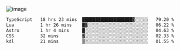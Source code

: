 ![image](https://github-profile-trophy.vercel.app/?username=CMOISDEAD&theme=oldie&row=1&no-frame=true&no-bg=true&margin-w=15&margin-h=15)
<!--START_SECTION:waka-->

```txt
TypeScript   18 hrs 23 mins  ███████████████████▓░░░░░   79.20 %
Lua          1 hr 26 mins    █▓░░░░░░░░░░░░░░░░░░░░░░░   06.22 %
Astro        1 hr 4 mins     █░░░░░░░░░░░░░░░░░░░░░░░░   04.63 %
CSS          32 mins         ▓░░░░░░░░░░░░░░░░░░░░░░░░   02.33 %
kdl          21 mins         ▒░░░░░░░░░░░░░░░░░░░░░░░░   01.55 %
```

<!--END_SECTION:waka--> 
